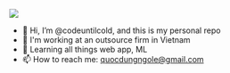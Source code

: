 
<a href="https://www.hcmut.edu.vn/vi"><img src="https://img.shields.io/badge/Honed%20by-CSE%20HCMUT-blue"/></a>

- 👋 Hi, I’m @codeuntilcold, and this is my personal repo
- 👀 I'm working at an outsource firm in Vietnam
- 🌱 Learning all things web app, ML
- 📫 How to reach me: quocdungngole@gmail.com
